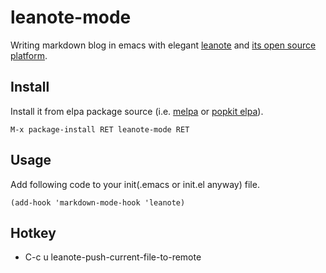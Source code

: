 # leanote-mode
Writing markdown blog in emacs with elegant [leanote](https://leanote.com/[leanote])
and [its open source platform](http://leanote.org/).

## Install
Install it from elpa package source (i.e. [melpa](https://melpa.org/) or [popkit elpa](https://elpa.popkit.org/)).  
```elisp
M-x package-install RET leanote-mode RET
```

## Usage
Add following code to your init(.emacs or init.el anyway) file.
```elisp
(add-hook 'markdown-mode-hook 'leanote)
```

## Hotkey
* C-c u leanote-push-current-file-to-remote


